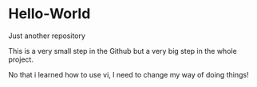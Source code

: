# Hello-World
Just another repository

This is a very small step in the Github but a very big step in the whole project.

No that i learned how to use vi, I need to change my way of doing things!
